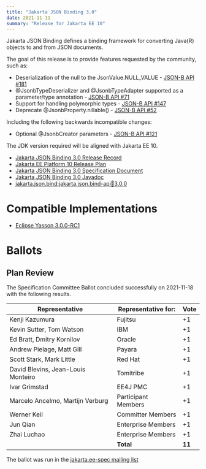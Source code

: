 ```yaml
---
title: "Jakarta JSON Binding 3.0"
date: 2021-11-11
summary: "Release for Jakarta EE 10"
---
```

Jakarta JSON Binding defines a binding framework for converting Java(R) objects to and from JSON documents.

The goal of this release is to provide features requested by the community, such as:

* Deserialization of the null to the JsonValue.NULL_VALUE - [JSON-B API #181](https://github.com/eclipse-ee4j/jsonb-api/issues/181)
* @JsonbTypeDeserializer and @JsonbTypeAdapter supported as a parameter/type annotation - [JSON-B API #71](https://github.com/eclipse-ee4j/jsonb-api/issues/71)
* Support for handling polymorphic types - [JSON-B API #147](https://github.com/eclipse-ee4j/jsonb-api/issues/147)
* Deprecate @JsonbProperty.nillable() - [JSON-B API #52](https://github.com/eclipse-ee4j/jsonb-api/issues/52)

Including the following backwards incompatible changes:

* Optional @JsonbCreator parameters - [JSON-B API #121](https://github.com/eclipse-ee4j/jsonb-api/issues/121)

The JDK version required will be aligned with Jakarta EE 10.

* [Jakarta JSON Binding 3.0 Release Record](https://projects.eclipse.org/projects/ee4j.jsonb/releases/3.0.0)
* [Jakarta EE Platform 10 Release Plan](https://eclipse-ee4j.github.io/jakartaee-platform/jakartaee10/JakartaEE10ReleasePlan)
* [Jakarta JSON Binding 3.0 Specification Document](./jakarta-jsonb-spec-3.0.html)
* [Jakarta JSON Binding 3.0 Javadoc](./apidocs)
* [jakarta.json.bind:jakarta.json.bind-api:jar:3.0.0](https://search.maven.org/artifact/jakarta.json.bind/jakarta.json.bind-api/3.0.0/jar)

# Compatible Implementations

* [Eclipse Yasson 3.0.0-RC1](https://github.com/eclipse-ee4j/yasson/releases/tag/3.0.0-RC1)

# Ballots

## Plan Review

The Specification Committee Ballot concluded successfully on 2021-11-18 with the following results.

| Representative                                 | Representative for: |  Vote   |
|------------------------------------------------|---------------------|---------|
| Kenji Kazumura                                 | Fujitsu             |    +1   |
| Kevin Sutter, Tom Watson                       | IBM                 |    +1   |
| Ed Bratt, Dmitry Kornilov                      | Oracle              |    +1   |
| Andrew Pielage, Matt Gill                      | Payara              |    +1   |
| Scott Stark, Mark Little                       | Red Hat             |    +1   |
| David Blevins, Jean-Louis Monteiro             | Tomitribe           |    +1   |
| Ivar Grimstad                                  | EE4J PMC            |    +1   |
| Marcelo Ancelmo, Martijn Verburg               | Participant Members |    +1   |
| Werner Keil                                    | Committer Members   |    +1   |
| Jun Qian                                       | Enterprise Members  |    +1   |
| Zhai Luchao                                    | Enterprise Members  |    +1   |
|                                                | **Total**           |  **11** |

The ballot was run in the [jakarta.ee-spec mailing list](https://www.eclipse.org/lists/jakarta.ee-spec/msg02028.html)